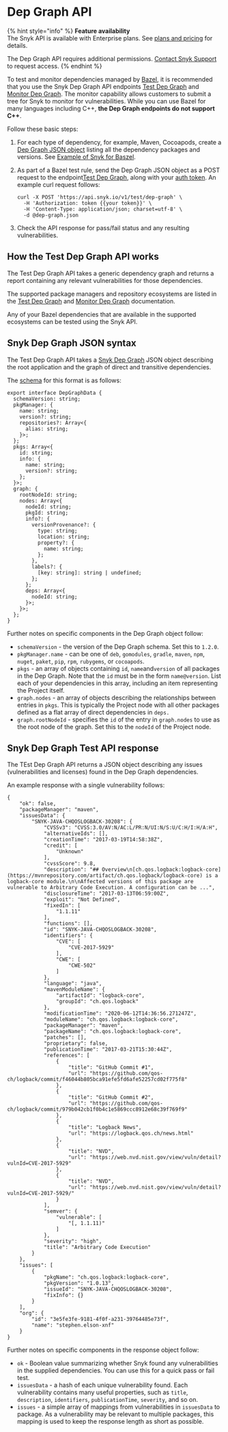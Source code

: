 # Dep Graph API

{% hint style="info" %}
**Feature availability**\
The Snyk API is available with Enterprise plans. See [plans and pricing](https://snyk.io/plans/) for details.

The Dep Graph API requires additional permissions. [Contact Snyk Support](https://support.snyk.io/hc/en-us/requests/new) to request access.
{% endhint %}

To test and monitor dependencies managed by [Bazel](./), it is recommended that you use the Snyk Dep Graph API endpoints [Test Dep Graph](../../snyk-api/reference/test-v1.md#test-dep-graph) and [Monitor Dep Graph](../../snyk-api/reference/monitor-v1.md). The monitor capability allows customers to submit a tree for Snyk to monitor for vulnerabilities. While you can use Bazel for many languages including C++, **the Dep Graph endpoints do not support C++**.

Follow these basic steps:

1. For each type of dependency, for example, Maven, Cocoapods, create a [Dep Graph JSON object](https://github.com/snyk/dep-graph) listing all the dependency packages and versions. See [Example of Snyk for Baszel](examples-of-snyk-for-bazel.md).
2.  As part of a Bazel test rule, send the Dep Graph JSON object as a POST request to the endpoint[Test Dep Graph](../../snyk-api/reference/test-v1.md#test-dep-graph), along with your [auth token](../../snyk-api/rest-api/authentication-for-api/). An example curl request follows:

    ```
    curl -X POST 'https://api.snyk.io/v1/test/dep-graph' \
      -H 'Authorization: token {{your token}}' \
      -H 'Content-Type: application/json; charset=utf-8' \
      -d @dep-graph.json
    ```
3. Check the API response for pass/fail status and any resulting vulnerabilities.

## How the Test Dep Graph API works

The Test Dep Graph API takes a generic dependency graph and returns a report containing any relevant vulnerabilities for those dependencies.

The supported package managers and repository ecosystems are listed in the [Test Dep Graph](../../snyk-api/reference/test-v1.md#test-dep-graph) and [Monitor Dep Graph](../../snyk-api/reference/monitor-v1.md) documentation.

Any of your Bazel dependencies that are available in the supported ecosystems can be tested using the Snyk API.

## Snyk Dep Graph JSON syntax

The Test Dep Graph API takes a [Snyk Dep Graph](https://github.com/snyk/dep-graph) JSON object describing the root application and the graph of direct and transitive dependencies.

The [schema](https://github.com/snyk/dep-graph#depgraphdata) for this format is as follows:

```
export interface DepGraphData {
  schemaVersion: string;
  pkgManager: {
    name: string;
    version?: string;
    repositories?: Array<{
      alias: string;
    }>;
  };
  pkgs: Array<{
    id: string;
    info: {
      name: string;
      version?: string;
    };
  }>;
  graph: {
    rootNodeId: string;
    nodes: Array<{
      nodeId: string;
      pkgId: string;
      info?: {
        versionProvenance?: {
          type: string;
          location: string;
          property?: {
            name: string;
          };
        },
        labels?: {
          [key: string]: string | undefined;
        };
      };
      deps: Array<{
        nodeId: string;
      }>;
    }>;
  };
}
```

Further notes on specific components in the Dep Graph object follow:

* `schemaVersion` - the version of the Dep Graph schema. Set this to `1.2.0`.
* `pkgManager.name` - can be one of `deb`, `gomodules`, `gradle`, `maven`, `npm`, `nuget`, `paket`, `pip`, `rpm`, `rubygems`, or `cocoapods`.
* `pkgs` - an array of objects containing `id`, `name`and`version` of all packages in the Dep Graph. Note that the `id` must be in the form `name@version`. List each of your dependencies in this array, including an item representing the Project itself.
* `graph.nodes` - an array of objects describing the relationships between entries in `pkgs`. This is typically the Project node with all other packages defined as a flat array of direct dependencies in `deps.`
* `graph.rootNodeId` - specifies the `id` of the entry in `graph.nodes` to use as the root node of the graph. Set this to the `nodeId` of the Project node.

## Snyk Dep Graph Test API response

The TEst Dep Graph API returns a JSON object describing any issues (vulnerabilities and licenses) found in the Dep Graph dependencies.

An example response with a single vulnerability follows:

```
{
    "ok": false,
    "packageManager": "maven",
    "issuesData": {
        "SNYK-JAVA-CHQOSLOGBACK-30208": {
            "CVSSv3": "CVSS:3.0/AV:N/AC:L/PR:N/UI:N/S:U/C:H/I:H/A:H",
            "alternativeIds": [],
            "creationTime": "2017-03-19T14:58:38Z",
            "credit": [
                "Unknown"
            ],
            "cvssScore": 9.8,
            "description": "## Overview\n[ch.qos.logback:logback-core](https://mvnrepository.com/artifact/ch.qos.logback/logback-core) is a logback-core module.\n\nAffected versions of this package are vulnerable to Arbitrary Code Execution. A configuration can be ...",
            "disclosureTime": "2017-03-13T06:59:00Z",
            "exploit": "Not Defined",
            "fixedIn": [
                "1.1.11"
            ],
            "functions": [],
            "id": "SNYK-JAVA-CHQOSLOGBACK-30208",
            "identifiers": {
                "CVE": [
                    "CVE-2017-5929"
                ],
                "CWE": [
                    "CWE-502"
                ]
            },
            "language": "java",
            "mavenModuleName": {
                "artifactId": "logback-core",
                "groupId": "ch.qos.logback"
            },
            "modificationTime": "2020-06-12T14:36:56.271247Z",
            "moduleName": "ch.qos.logback:logback-core",
            "packageManager": "maven",
            "packageName": "ch.qos.logback:logback-core",
            "patches": [],
            "proprietary": false,
            "publicationTime": "2017-03-21T15:30:44Z",
            "references": [
                {
                    "title": "GitHub Commit #1",
                    "url": "https://github.com/qos-ch/logback/commit/f46044b805bca91efe5fd6afe52257cd02f775f8"
                },
                {
                    "title": "GitHub Commit #2",
                    "url": "https://github.com/qos-ch/logback/commit/979b042cb1f0b4c1e5869ccc8912e68c39f769f9"
                },
                {
                    "title": "Logback News",
                    "url": "https://logback.qos.ch/news.html"
                },
                {
                    "title": "NVD",
                    "url": "https://web.nvd.nist.gov/view/vuln/detail?vulnId=CVE-2017-5929"
                },
                {
                    "title": "NVD",
                    "url": "https://web.nvd.nist.gov/view/vuln/detail?vulnId=CVE-2017-5929/"
                }
            ],
            "semver": {
                "vulnerable": [
                    "[, 1.1.11)"
                ]
            },
            "severity": "high",
            "title": "Arbitrary Code Execution"
        }
    },
    "issues": [
        {
            "pkgName": "ch.qos.logback:logback-core",
            "pkgVersion": "1.0.13",
            "issueId": "SNYK-JAVA-CHQOSLOGBACK-30208",
            "fixInfo": {}
        }
    ],
    "org": {
        "id": "3e5fe3fe-9181-4f0f-a231-39764485e73f",
        "name": "stephen.elson-xnf"
    }
}
```

Further notes on specific components in the response object follow:

* `ok` - Boolean value summarizing whether Snyk found any vulnerabilities in the supplied dependencies. You can use this for a quick pass or fail test.
* `issuesData` - a hash of each unique vulnerability found. Each vulnerability contains many useful properties, such as `title`, `description`, `identifiers`, `publicationTime`, `severity`, and so on.
* `issues` - a simple array of mappings from vulnerabilities in `issuesData` to package. As a vulnerability may be relevant to multiple packages, this mapping is used to keep the response length as short as possible.
